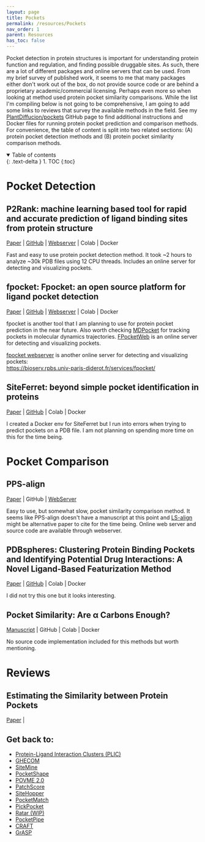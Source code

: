 ```yaml
---
layout: page
title: Pockets
permalink: /resources/Pockets
nav_order: 1
parent: Resources
has_toc: false
---
```


Pocket detection in protein structures is important for understanding protein function and regulation, and finding possible druggable sites. As such, there are a lot of different packages and online servers that can be used. From my brief survey of published work, it seems to me that many packages either don't work out of the box, do not provide source code or are behind a proprietary academic/commercial licensing. Perhaps even more so when looking at method used protein pocket similarity comparisons. While the list I'm compiling below is not going to be comprehensive, I am going to add some links to reviews that survey the available methods in the field. See my [PlantDiffucion/pockets](https://github.com/eporetsky/PlantDiffusion/tree/main/pockets) GitHub page to find additional instructions and Docker files for running protein pocket prediction and comparison methods. For convenience, the table of content is split into two related sections: (A) protein pocket detection methods and (B) protein pocket similarity comparison methods. 

<details open markdown="block">
  <summary>
    Table of contents
  </summary>
  {: .text-delta }
1. TOC
{:toc}
</details>


# Pocket Detection

## P2Rank: machine learning based tool for rapid and accurate prediction of ligand binding sites from protein structure

[Paper](https://jcheminf.biomedcentral.com/articles/10.1186/s13321-018-0285-8) | [GitHub](https://github.com/rdk/p2rank) | [Webserver](https://academic.oup.com/nar/article/50/W1/W593/6591527?login=false) | Colab | Docker

Fast and easy to use protein pocket detection method. It took ~2 hours to analyze ~30k PDB files using 12 CPU threads. Includes an online server for detecting and visualizing pockets.

## fpocket: Fpocket: an open source platform for ligand pocket detection

[Paper](https://bmcbioinformatics.biomedcentral.com/articles/10.1186/1471-2105-10-168) | [GitHub](https://github.com/Discngine/fpocket) | [Webserver](https://durrantlab.pitt.edu/fpocketweb/) | Colab | Docker

fpocket is another tool that I am planning to use for protein pocket prediction in the near future. Also worth checking [MDPocket](https://academic.oup.com/bioinformatics/article/27/23/3276/234086) for tracking pockets in molecular dynamics trajectories. [FPocketWeb](https://jcheminf.biomedcentral.com/articles/10.1186/s13321-022-00637-0) is an online server for detecting and visualizing pockets.

[fpocket webserver](https://pubmed.ncbi.nlm.nih.gov/20478829/) is another online server for detecting and visualizing pockets: <br>
https://bioserv.rpbs.univ-paris-diderot.fr/services/fpocket/

## SiteFerret: beyond simple pocket identification in proteins

[Paper](https://pubs.acs.org/doi/10.1021/acs.jctc.2c01306) | [GitHub](https://github.com/concept-lab/SiteFerret) | Colab | Docker

I created a Docker env for SiteFerret but I run into errors when trying to predict pockets on a PDB file. I am not planning on spending more time on this for the time being.

# Pocket Comparison

## PPS-align

[Paper](https://pubmed.ncbi.nlm.nih.gov/29462237/) | GitHub | [WebServer](https://zhanggroup.org/PPS-align/)

Easy to use, but somewhat slow, pocket similarity comparison method. It seems like PPS-align doesn't have a manuscript at this point and [LS-align](https://pubmed.ncbi.nlm.nih.gov/29462237/) might be alternative paper to cite for the time being. Online web server and source code are available through webserver.


## PDBspheres: Clustering Protein Binding Pockets and Identifying Potential Drug Interactions: A Novel Ligand-Based Featurization Method

[Paper](https://pubs.acs.org/doi/10.1021/acs.jcim.3c00722/) | [GitHub](https://github.com/LLNL/PDBspheres/blob/main/PDBspheres.README_INSTALLATION.txt) | Colab | Docker

I did not try this one but it looks interesting.

## Pocket Similarity: Are α Carbons Enough?

[Manuscript](https://pubs.acs.org/doi/10.1021/ci100210c) | GitHub | Colab | Docker

No source code implementation included for this methods but worth mentioning.

# Reviews

## Estimating the Similarity between Protein Pockets 

[Paper](https://www.mdpi.com/1422-0067/23/20/12462) |

## Get back to:

* [Protein-Ligand Interaction Clusters (PLIC)](https://academic.oup.com/database/article/doi/10.1093/database/bau029/2634082)
* [GHECOM](https://pdbj.org/ghecom/)
* [SiteMine](https://onlinelibrary.wiley.com/doi/10.1002/ardp.202300661)
* [PocketShape](https://onlinelibrary.wiley.com/doi/10.1002/prot.26176)
* [POVME 2.0](https://pubs.acs.org/doi/10.1021/ct500381c)
* [PatchScore](https://www.ncbi.nlm.nih.gov/pmc/articles/PMC6644390/)
* [SiteHopper](https://link.springer.com/article/10.1186/1758-2946-6-S1-P57)
* [PocketMatch](https://link.springer.com/article/10.1186/1471-2105-9-543)
* [PickPocket](https://www.biorxiv.org/content/10.1101/2020.04.15.042655v1.full.pdf)
* [Ratar (WIP)](https://volkamerlab.org/projects/ratar/)
* [PocketPipe](https://www.ncbi.nlm.nih.gov/pmc/articles/PMC6599441/)
* [CRAFT](https://github.com/PGlab-NIPER/CRAFT/)
* [GrASP](https://pubs.acs.org/doi/10.1021/acs.jcim.3c01698)